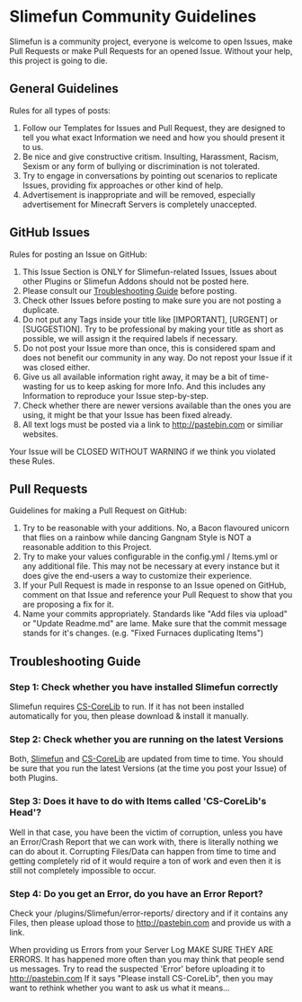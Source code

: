 # Slimefun Community Guidelines

Slimefun is a community project, everyone is welcome to open Issues, make Pull Requests or make Pull Requests for an opened Issue.
Without your help, this project is going to die.

## General Guidelines

Rules for all types of posts:

1. Follow our Templates for Issues and Pull Request, they are designed to tell you what exact Information we need and how you should present it to us.
2. Be nice and give constructive critism. Insulting, Harassment, Racism, Sexism or any form of bullying or discrimination is not tolerated.
3. Try to engage in conversations by pointing out scenarios to replicate Issues, providing fix approaches or other kind of help.
4. Advertisement is inappropriate and will be removed, especially advertisement for Minecraft Servers is completely unaccepted.

## GitHub Issues

Rules for posting an Issue on GitHub:

1. This Issue Section is ONLY for Slimefun-related Issues, Issues about other Plugins or Slimefun Addons should not be posted here.
2. Please consult our [Troubleshooting Guide](#troubleshooting-guide) before posting.
3. Check other Issues before posting to make sure you are not posting a duplicate.
4. Do not put any Tags inside your title like [IMPORTANT], [URGENT] or [SUGGESTION]. Try to be professional by making your title as short as possible, we will assign it the required labels if necessary.
5. Do not post your Issue more than once, this is considered spam and does not benefit our community in any way. Do not repost your Issue if it was closed either.
6. Give us all available information right away, it may be a bit of time-wasting for us to keep asking for more Info. And this includes any Information to reproduce your Issue step-by-step.
7. Check whether there are newer versions available than the ones you are using, it might be that your Issue has been fixed already.
8. All text logs must be posted via a link to http://pastebin.com or similiar websites.

Your Issue will be CLOSED WITHOUT WARNING if we think you violated these Rules.

## Pull Requests

Guidelines for making a Pull Request on GitHub:

1. Try to be reasonable with your additions. No, a Bacon flavoured unicorn that flies on a rainbow while dancing Gangnam Style is NOT a reasonable addition to this Project.
2. Try to make your values configurable in the config.yml / Items.yml or any additional file. This may not be necessary at every instance but it does give the end-users a way to customize their experience.
3. If your Pull Request is made in response to an Issue opened on GitHub, comment on that Issue and reference your Pull Request to show that you are proposing a fix for it.
4. Name your commits appropriately. Standards like "Add files via upload" or "Update Readme.md" are lame. Make sure that the commit message stands for it's changes. (e.g. "Fixed Furnaces duplicating Items")

## Troubleshooting Guide

### Step 1: Check whether you have installed Slimefun correctly
Slimefun requires [CS-CoreLib](http://dev.bukkit.org/bukkit-plugins/cs-corelib) to run.
If it has not been installed automatically for you, then please download & install it manually.

### Step 2: Check whether you are running on the latest Versions
Both, [Slimefun](http://dev.bukkit.org/bukkit-plugins/slimefun/files) and [CS-CoreLib](http://dev.bukkit.org/bukkit-plugins/cs-corelib/files) are updated from time to time. 
You should be sure that you run the latest Versions (at the time you post your Issue) of both Plugins.

### Step 3: Does it have to do with Items called 'CS-CoreLib's Head'?
Well in that case, you have been the victim of corruption, unless you have an Error/Crash Report that we can work with, there is literally nothing we can do about it.
Corrupting Files/Data can happen from time to time and getting completely rid of it would require a ton of work and even then it is still not completely impossible to occur.

### Step 4: Do you get an Error, do you have an Error Report?
Check your /plugins/Slimefun/error-reports/ directory and if it contains any Files, then please upload those to http://pastebin.com
and provide us with a link.

When providing us Errors from your Server Log MAKE SURE THEY ARE ERRORS.
It has happened more often than you may think that people send us messages.
Try to read the suspected 'Error' before uploading it to http://pastebin.com
If it says "Please install CS-CoreLib", then you may want to rethink whether you want to ask us what it means...
